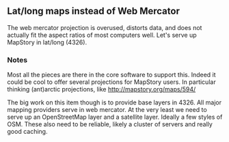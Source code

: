 ## Lat/long maps instead of Web Mercator 

The web mercator projection is overused, distorts data, and does not actually fit the aspect ratios 
of most computers well. Let's serve up MapStory in lat/long (4326).

### Notes

Most all the pieces are there in the core software to support this. Indeed it could be cool to offer
several projections for MapStory users. In particular thinking (ant)arctic projections, like
http://mapstory.org/maps/594/ 

The big work on this item though is to provide base layers in 4326. All major mapping providers
serve in web mercator. At the very least we need to serve up an OpenStreetMap layer and a
satellite layer. Ideally a few styles of OSM. These also need to be reliable, likely a cluster
of servers and really good caching.
